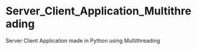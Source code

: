 # Server_Client_Application_Multithreading
Server Client Application made in Python using Multithreading

